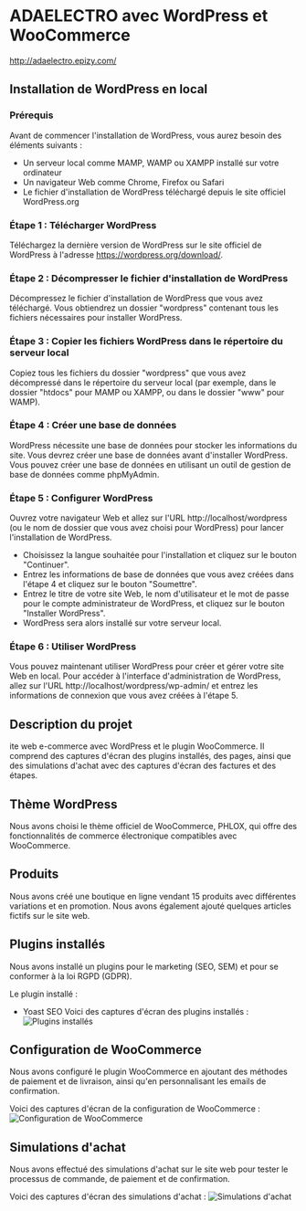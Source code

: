 # ADAELECTRO avec WordPress et WooCommerce
http://adaelectro.epizy.com/

## Installation de WordPress en local

### Prérequis

Avant de commencer l'installation de WordPress, vous aurez besoin des éléments suivants :

- Un serveur local comme MAMP, WAMP ou XAMPP installé sur votre ordinateur
- Un navigateur Web comme Chrome, Firefox ou Safari
- Le fichier d'installation de WordPress téléchargé depuis le site officiel WordPress.org

### Étape 1 : Télécharger WordPress

Téléchargez la dernière version de WordPress sur le site officiel de WordPress à l'adresse https://wordpress.org/download/.

### Étape 2 : Décompresser le fichier d'installation de WordPress

Décompressez le fichier d'installation de WordPress que vous avez téléchargé. Vous obtiendrez un dossier "wordpress" contenant tous les fichiers nécessaires pour installer WordPress.

### Étape 3 : Copier les fichiers WordPress dans le répertoire du serveur local

Copiez tous les fichiers du dossier "wordpress" que vous avez décompressé dans le répertoire du serveur local (par exemple, dans le dossier "htdocs" pour MAMP ou XAMPP, ou dans le dossier "www" pour WAMP).

### Étape 4 : Créer une base de données

WordPress nécessite une base de données pour stocker les informations du site. Vous devrez créer une base de données avant d'installer WordPress. Vous pouvez créer une base de données en utilisant un outil de gestion de base de données comme phpMyAdmin.

### Étape 5 : Configurer WordPress

Ouvrez votre navigateur Web et allez sur l'URL http://localhost/wordpress (ou le nom de dossier que vous avez choisi pour WordPress) pour lancer l'installation de WordPress.

- Choisissez la langue souhaitée pour l'installation et cliquez sur le bouton "Continuer".
- Entrez les informations de base de données que vous avez créées dans l'étape 4 et cliquez sur le bouton "Soumettre".
- Entrez le titre de votre site Web, le nom d'utilisateur et le mot de passe pour le compte administrateur de WordPress, et cliquez sur le bouton "Installer WordPress".
- WordPress sera alors installé sur votre serveur local.

### Étape 6 : Utiliser WordPress

Vous pouvez maintenant utiliser WordPress pour créer et gérer votre site Web en local. Pour accéder à l'interface d'administration de WordPress, allez sur l'URL http://localhost/wordpress/wp-admin/ et entrez les informations de connexion que vous avez créées à l'étape 5.


## Description du projet
ite web e-commerce avec WordPress et le plugin WooCommerce. Il comprend des captures d'écran des plugins installés, des pages, ainsi que des simulations d'achat avec des captures d'écran des factures et des étapes.

## Thème WordPress
Nous avons choisi le thème officiel de WooCommerce, PHLOX, qui offre des fonctionnalités de commerce électronique compatibles avec WooCommerce.

## Produits
Nous avons créé une boutique en ligne vendant 15 produits avec différentes variations et en promotion. Nous avons également ajouté quelques articles fictifs sur le site web.

## Plugins installés
Nous avons installé un plugins pour le marketing (SEO, SEM) et pour se conformer à la loi RGPD (GDPR).

Le plugin installé :
- Yoast SEO
Voici des captures d'écran des plugins installés :
![Plugins installés](screenshots/plugins.png)

## Configuration de WooCommerce
Nous avons configuré le plugin WooCommerce en ajoutant des méthodes de paiement et de livraison, ainsi qu'en personnalisant les emails de confirmation.

Voici des captures d'écran de la configuration de WooCommerce :
![Configuration de WooCommerce](screenshots/woocommerce-configuration.png)

## Simulations d'achat
Nous avons effectué des simulations d'achat sur le site web pour tester le processus de commande, de paiement et de confirmation.

Voici des captures d'écran des simulations d'achat :
![Simulations d'achat](screenshots/checkout.png)
